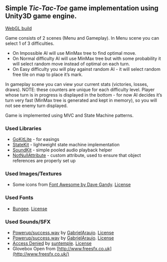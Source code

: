 ## Simple *Tic-Tac-Toe* game implementation using Unity3D game engine.

[WebGL build](https://troilk.github.io/TicTacToe/)

Game consists of 2 scenes (Menu and Gameplay).
In Menu scene you can select 1 of 3 difficulties.
* On Impossible AI will use MinMax tree to find optimal move.
* On Normal difficulty AI will use MinMax tree but with some probability it will select random move instead of optimal on each turn.
* On Easy difficulty you will play against random AI - it will select random free tile on map to place it’s mark.

In gameplay scene you can view your current stats (victories, losses, draws). NOTE: these counters are unique for each difficulty level.
Player whose turn is in progress is displayed in the bottom - for now AI decides it’s turn very fast (MinMax tree is generated and kept in memory), so you will not see enemy turn displayed.

Game is implemented using MVC and State Machine patterns.

### Used Libraries
* [GoKitLite](https://github.com/prime31/GoKitLite) - for easings
* [StateKit](https://github.com/prime31/StateKit) - lightweight state machine implementation
* [SoundKit](https://github.com/prime31/SoundKit) - simple pooled audio playback helper
* [NotNullAttribute](https://github.com/redbluegames/unity-notnullattribute) - custom attribute, used to ensure that object references are properly set up

### Used Images/Textures
* Some icons from [Font Awesome by Dave Gandy](http://fontawesome.io/). [License](http://scripts.sil.org/cms/scripts/page.php?site_id=nrsi&id=OFL)

### Used Fonts
* [Bungee](https://fonts.google.com/specimen/Bungee). [License](http://scripts.sil.org/cms/scripts/page.php?site_id=nrsi&id=OFL_web)

### Used Sounds/SFX
* [Powerup/success.wav](https://www.freesound.org/people/GabrielAraujo/sounds/242501/) by [GabrielAraujo](https://www.freesound.org/people/GabrielAraujo/). [License](https://creativecommons.org/licenses/by/3.0/)
* [Powerup/success.wav](https://www.freesound.org/people/GabrielAraujo/sounds/242501/) by [GabrielAraujo](https://www.freesound.org/people/GabrielAraujo/). [License](https://creativecommons.org/publicdomain/zero/1.0/)
* [Access Denied](https://www.freesound.org/people/suntemple/sounds/249300/) by [suntemple](https://www.freesound.org/people/suntemple/). [License](https://creativecommons.org/publicdomain/zero/1.0/)
* Glovebox Open from [http://www.freesfx.co.uk](http://www.freesfx.co.uk/)